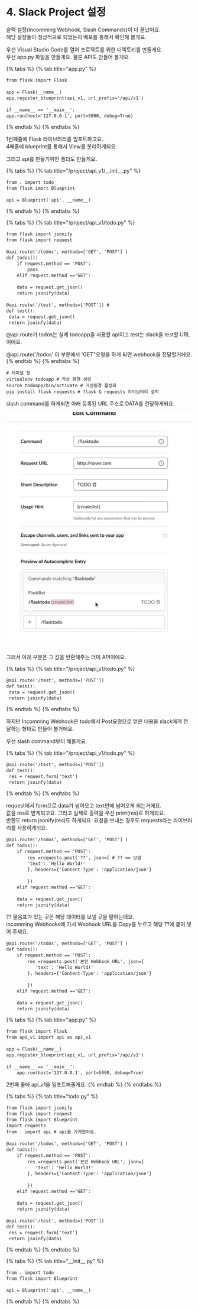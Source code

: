 # 4. Slack Project 설정

슬랙 설정\(Incomming Webhook, Slash Commands\)이 다 끝났어요.   
해당 설정들이 정상적으로 되었는지 배포를 통해서 확인해 볼게요. 

우선 Visual Studio Code를 열어 프로젝트를 위한 디렉토리를 만들게요.   
우선 app.py 파일을 만들게요. 물론 API도 만들어 볼게요.   


{% tabs %}
{% tab title="app.py" %}
```text
from flask import Flask 

app = Flask(__name__)
app.register_blueprint(api_v1, url_prefix='/api/v1')

if __name__ == '__main__': 
app.run(host='127.0.0.1', port=5000, debug=True)
```
{% endtab %}
{% endtabs %}

1번째줄에 Flask 라이브러리를 임포트하고요.   
4째줄에 blueprint를 통해서 View를 분리하게되요.   


그리고 api를 만들기위한 폴더도 만들게요. 

{% tabs %}
{% tab title="/project/api\_v1/\_\_init\_\_.py" %}
```text
from . import todo 
from flask imort Blueprint

api = Blueprint('api', __name__)
```
{% endtab %}
{% endtabs %}

{% tabs %}
{% tab title="/project/api\_v1/todo.py" %}
```text
from flask import jsonify
from flask import request

@api.route('/todos', methods=['GET', 'POST'] )
def todos():
    if request.method == 'POST':
        pass
    elif request.method =='GET':
    
    data = request.get_json()
    return jsonify(data)
    
@api.route('/test', methods=['POST']) # 
def test(): 
 data = request.get_json()
 return jsoinfy(data)
```

@api.route가 todos는 실제 todoapp을 사용할 api이고 test는 slack을 test할 URL이에요.   
  
@api.route\('/todos' 이 부분에서 'GET"요청을 하게 되면 webhook을 전달할거에요.
{% endtab %}
{% endtabs %}

```text
# 터미널 창 
virtualenv todoapp # 가상 환경 생성 
source todoapp/bin/activate # 가상환경 활성화 
pip install flask requests # flask & requests 라이브러리 설치
```

slash command를 하게되면 아래 등록된 URL 주소로 DATA를 전달하게되요. 

![](../../../.gitbook/assets/image%20%28253%29.png)

  
그래서  아래 부분은 그 값을 반환해주는 더미 API이에요. 

{% tabs %}
{% tab title="/project/api\_v1/todo.py" %}
```text
@api.route('/test', methods=['POST'])
def test(): 
 data = request.get_json()
 return jsoinfy(data)
```
{% endtab %}
{% endtabs %}

하지만 Incomming Webhook은 todo에서 Post요청으로 얻은 내용을 slack에게 전달하는 형태로 만들어 볼거에요.   
  
우선 slash command부터 해볼게요.   


{% tabs %}
{% tab title="/project/api\_v1/todo.py" %}
```text
@api.route('/test', methods=['POST'])
def test(): 
 res = request.form['text']
 return jsoinfy(data)
```
{% endtab %}
{% endtabs %}

request에서 form으로 data가 넘어오고 text안에 넘어오게 되는거에요.   
값을 res로 받게되고요. 그리고 실제로 출력을 우선 print\(res\)로 하게되요.   
반환도 return jsonify\(res\)도 하게되요. 요청을 보내는 경우도 requests라는 라이브러리를 사용하게되요.    


```text
@api.route('/todos', methods=['GET', 'POST'] )
def todos():
    if request.method == 'POST':
        res =requests.post('??', json={ # ?? == 보낼
        'text': 'Hello World!'
        }, headers={'Content-Type': 'application/json'}
        
        }) 
    elif request.method =='GET':
    
    data = request.get_json()
    return jsonify(data)

```



?? 물음표가 있는 곳은 해당 데이터를 보낼 곳을 말하는데요.   
incomming Webhooks에 가서 Webhook URL을 Copy를 누르고 해당 ??에 붙여 넣어 주세요. 

```text
@api.route('/todos', methods=['GET', 'POST'] )
def todos():
    if request.method == 'POST':
        res =requests.post('본인 Webhook URL', json={      
           'text': 'Hello World!'
        }, headers={'Content-Type': 'application/json'}
        
        }) 
    elif request.method =='GET':
    
    data = request.get_json()
    return jsonify(data)

```

{% tabs %}
{% tab title="app.py" %}
```text
from flask import Flask 
from api_v1 import api as api_v1

app = Flask(__name__)
app.register_blueprint(api_v1, url_prefix='/api/v1')

if __name__ == '__main__':
    app.run(host='127.0.0.1', port=5000, debug=True)
```

2번째 줄에 api\_v1을 임포트해줄게요. 
{% endtab %}
{% endtabs %}

{% tabs %}
{% tab title="todo.py" %}
```text
from flask import jsonify
from flask import request 
from flask import Blueprint
import requests
from . import api # api를 가져왔어요. 

@api.route('/todos', methods=['GET', 'POST'] )
def todos():
    if request.method == 'POST':
        res =requests.post('본인 Webhook URL', json={      
           'text': 'Hello World!'
        }, headers={'Content-Type': 'application/json'}
        
        }) 
    elif request.method =='GET':
    
    data = request.get_json()
    return jsonify(data)
    
@api.route('/test', methods=['POST'])
def test(): 
 res = request.form['text']
 return jsoinfy(data)
```
{% endtab %}
{% endtabs %}

{% tabs %}
{% tab title="\_\_init\_\_.py" %}
```text
from . import todo 
from flask import Blueprint

api = Blueprint('api', __name__)

```
{% endtab %}
{% endtabs %}

